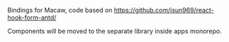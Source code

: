 Bindings for Macaw, code based on https://github.com/jsun969/react-hook-form-antd/

Components will be moved to the separate library inside apps monorepo.
